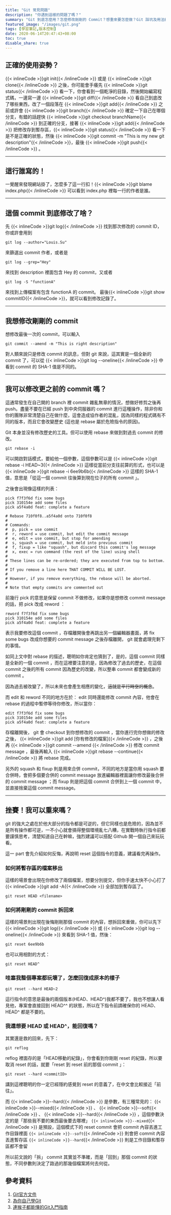 ```yaml
---
title: "Git 常見問題"
description: "你遇到這樣的問題了嗎？"
summary: "Git 到底怎麼用？怎麼修改剛剛的 Commit？想重來要怎麼做？Git 踩坑及用法紀錄"
featured_image: "/images/git.png"
tags: [學習筆記,版本控制]
date: 2020-06-14T20:47:43+08:00
toc: true
disable_share: true
---
```


## 正確的使用姿勢？
{{< inlineCode >}}git init{{< /inlineCode >}} 或是 {{< inlineCode >}}git clone{{< /inlineCode >}} 之後，你可能會手癢先 {{< inlineCode >}}git status{{< /inlineCode >}} 看一下，你會看到一個乾淨的目錄，然後開始編寫程式碼，一邊寫一邊 {{< inlineCode >}}git diff{{< /inlineCode >}} 看自己到底改了哪些東西，改了一個段落在 {{< inlineCode >}}git add{{< /inlineCode >}} 之前或許會 {{< inlineCode >}}git branch{{< /inlineCode >}} 確定一下自己在哪個分支，有錯的話趕快 {{< inlineCode >}}git checkout branchName{{< /inlineCode >}} 到正確的分支，接著 {{< inlineCode >}}git add{{< /inlineCode >}} 把修改存到暫存區，{{< inlineCode >}}git status{{< /inlineCode >}} 看一下是不是正確的狀態，然後 {{< inlineCode >}}git commit -m "This is my new git description"{{< /inlineCode >}}，最後 {{< inlineCode >}}git push{{< /inlineCode >}} 。

---
## 這行誰寫的！
一覺醒來發現網站掛了，怎麼多了這一行扣！{{< inlineCode >}}git blame index.php{{< /inlineCode >}} 可以看到 index.php 裡每一行的作者是誰。

---
## 這個 commit 到底修改了啥？
先 {{< inlineCode >}}git log{{< /inlineCode >}} 找到那次修改的 commit ID，你或許會用到 
```git=
git log --author="Louis.Su"
```
來篩選出 commit 作者，或者是
```git=
git log --grep="Hey"
```
來找到 description 裡面包含 Hey 的 commit，又或者
```git=
git log -S "functionA"
```
來找到上傳檔案有包含 functionA 的 commit。
最後{{< inlineCode >}}git show commitID{{< /inlineCode >}}，就可以看到修改記錄了。

---
## 我想修改剛剛的 commit
想修改最後一次的 commit，可以輸入
```git=
git commit --amend -m "This is right description"
```
對人類來說只是修改 commit 的訊息，但對 git 來說，這其實是一個全新的 commit 了，可以從 {{< inlineCode >}}git log --oneline{{< /inlineCode >}} 中看到 commit 的 SHA-1 值是不同的。

---
## 我可以修改更之前的 commit 嗎？
這通常發生在自己開的 branch 裡 commit 雜亂無章的情況，想做好修剪之後再 push。盡量不要在已經 push 到中央伺服器的 commit 進行這種操作，除非你和你的團隊非常清楚自己在做什麼，這會造成協作者的混亂，因為同樣的程式碼有不同的版本，而且它會改變歷史 (這也是 rebase 屬於危險指令的原因)。

Git 本身並沒有修改歷史的工具。但可以使用 rebase 來做到對過去 commit 的修改。
<br>
```git=
git rebase -i
```
可以開啟對話模式，要給他一個參數，這個參數可以是 {{< inlineCode >}}git rebase -i HEAD~3{{< /inlineCode >}} 這樣從當前分支往前算的形式，也可以是 {{< inlineCode >}}git rebase -i 6ee9b6b{{< /inlineCode >}} 這樣的 SHA-1 值，意思是「從這一個 commit 往後算到現在位子的所有 commit 」。

之後會出現像這樣的列表：
```
pick f7f3f6d fix some bugs
pick 310154e add some files
pick a5f4a0d feat: complete a feature

# Rebase 710f0f8..a5f4a0d onto 710f0f8
#
# Commands:
#  p, pick = use commit
#  r, reword = use commit, but edit the commit message
#  e, edit = use commit, but stop for amending
#  s, squash = use commit, but meld into previous commit
#  f, fixup = like "squash", but discard this commit's log message
#  x, exec = run command (the rest of the line) using shell
#
# These lines can be re-ordered; they are executed from top to bottom.
#
# If you remove a line here THAT COMMIT WILL BE LOST.
#
# However, if you remove everything, the rebase will be aborted.
#
# Note that empty commits are commented out
```
前幾行 pick 的意思是保留 commit 不做修改，如果你是想修改 commit message 的話，把 pick 改成 reword ：
```
reword f7f3f6d fix some bugs
pick 310154e add some files
pick a5f4a0d feat: complete a feature
```
表示我要修改這個 commit ，存檔離開後會再跳出另一個編輯器畫面，將 fix some bugs 改成你想要的 commit message 之後存檔離開， git 就會處理完剩下的事情。

如同上文中對 rebase 的描述，聰明如你肯定也猜到了，是的，這個 commit 同樣是全新的一個 commit ，而在這裡要注意的是，因為修改了過去的歷史，在這個 commit 之後的所有 commit 因為歷史的改變，所以整串 commit 都會變成新的 commit 。

因為過去被改變了，所以未來也會產生相應的變化，~~這就是平行時空的概念~~。

而 edit 和 reword 不同的地方在於： edit 同時還能修改 commit 內容，他會在 rebase 的過程中暫停等待你修改，所以當你：
```
edit f7f3f6d fix some bugs
pick 310154e add some files
pick a5f4a0d feat: complete a feature
```
存檔離開後， git 會 checkout 到你想修改的 commit ，當你進行完你想做的修改之後， {{< inlineCode >}}git add [你有修改的檔案]{{< /inlineCode >}} ，之後再 {{< inlineCode >}}git commit --amend {{< /inlineCode >}} 修改 commit message ，最後再輸入 {{< inlineCode >}}git rebase --continue{{< /inlineCode >}} 將 rebase 完成。

另外的 squash 和 fixup 則是用來合併 commit，不同的地方是當你用 squash 要合併時，會把多個要合併的 commit message 放進編輯器裡面讓你修改最後合併的 commit message ；而 fixup 則是把這個 commit 合併到上一個 commit 中，並直接捨棄這個 commit message。

---
## 挫賽！我可以重來嗎？
git 的強大之處在於他大部分的指令都是可逆的，但它同樣也是危險的，因為並不是所有操作都可逆，一不小心就會搞得整個環境亂七八糟，在實戰時執行指令前都要謹慎思考，清楚知道自己在幹嘛，強烈建議可以搭配 Github 開一個自己來玩玩看。

這一 part 會先介紹如何反悔，再說明 reset 這個指令的意義，建議看完再操作。

### 如何將暫存區的檔案移出
這樣的場景會出現在你修改了兩個檔案，想要分別提交，但你手速太快不小心打了 {{< inlineCode >}}git add -A{{< /inlineCode >}} 全部加到暫存區了。

```git=
git reset HEAD <filename>
```

### 如何將剛剛的 commit 拆回來
這樣的場景則出現在後悔剛剛那個 commit 的內容，想拆回來重做，你可以先下 {{< inlineCode >}}git log{{< /inlineCode >}} 或 {{< inlineCode >}}git log --oneline{{< /inlineCode >}} 來看到 SHA-1 值，然後：
```git=
git reset 6ee9b6b
```
也可以用相對的方式：
```git=
git reset HEAD^
```

### 哇塞我整個專案都玩壞了，怎麼回復成原本的樣子
```git=
git reset --hard HEAD~2
```
這行指令的意思是最後的兩個版本(HEAD、HEAD^)我都不要了，我也不想讓人看見他，專案會直接回到 HEAD^^ 的狀態，所以在下指令前請確保你的 HEAD、HEAD^ 都是不要的。

### 我還想要 HEAD 或 HEAD^，能回復嗎？
其實還是救的回來，先下：
```git=
git reflog
```
reflog 裡面存的是「HEAD移動的紀錄」，你會看到你剛剛 reset 的紀錄，所以要取消 reset 的話，就要「reset 到 reset 前的那個 commit 」：
```git=
git reset --hard <commitID>
```
講到這裡聰明的你一定已經隱約感覺到 reset 的意義了，在中文會比較接近「前往」。

而 {{< inlineCode >}}--hard{{< /inlineCode >}} 是參數，有三種常見的： {{< inlineCode >}}--mixed{{< /inlineCode >}} 、 {{< inlineCode >}}--soft{{< /inlineCode >}} 、 {{< inlineCode >}}--hard{{< /inlineCode >}} ，這個參數決定的是「那些我不要的東西最後要去哪裡」
`{{< inlineCode >}}--mixed`{{< /inlineCode >}} 是預設，這個模式下的 reset commit 會把 commit 內容丟進工作目錄裡面
`{{< inlineCode >}}--soft`{{< /inlineCode >}} 則會把 commit 內容丟進暫存區
`{{< inlineCode >}}--hard`{{< /inlineCode >}} 則是工作目錄和暫存區都不會留

所以前文說的「拆」 commit 其實並不準確，而是「回到」那個 commit 的狀態，不同參數則決定了路過的那幾個檔案將何去何從。

參考資料
---
1. [Git官方文件](https://git-scm.com/book/zh-tw/v2)
2. [為你自己學Git](https://gitbook.tw/)
3. [連猴子都能懂的Git入門指南](https://backlog.com/git-tutorial/tw/)